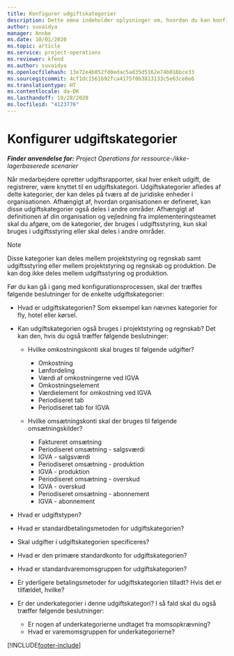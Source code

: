 ```yaml
---
title: Konfigurer udgiftskategorier
description: Dette emne indeholder oplysninger om, hvordan du kan konfigurere udgiftskategorier og delte kategorier for udgiftsrapporter.
author: suvaidya
manager: Annbe
ms.date: 10/01/2020
ms.topic: article
ms.service: project-operations
ms.reviewer: kfend
ms.author: suvaidya
ms.openlocfilehash: 13e72e4b852fd0edac5ad35d5162e74b016bce33
ms.sourcegitcommit: 4cf1dc1561b92fca4175f0b3813133c5e63ce8e6
ms.translationtype: HT
ms.contentlocale: da-DK
ms.lasthandoff: 10/28/2020
ms.locfileid: "4123776"
---
```

# <a name="set-up-expense-categories"></a>Konfigurer udgiftskategorier

_**Finder anvendelse for:** Project Operations for ressource-/ikke-lagerbaserede scenarier_

Når medarbejdere opretter udgiftsrapporter, skal hver enkelt udgift, de registrerer, være knyttet til en udgiftskategori. Udgiftskategorier afledes af delte kategorier, der kan deles på tværs af de juridiske enheder i organisationen. Afhængigt af, hvordan organisationen er defineret, kan disse udgiftskategorier også deles i andre områder. Afhængigt af definitionen af din organisation og vejledning fra implementeringsteamet skal du afgøre, om de kategorier, der bruges i udgiftsstyring, kun skal bruges i udgiftsstyring eller skal deles i andre områder.

> [!NOTE]
> Disse kategorier kan deles mellem projektstyring og regnskab samt udgiftsstyring eller mellem projektstyring og regnskab og produktion. De kan dog ikke deles mellem udgiftsstyring og produktion.

Før du kan gå i gang med konfigurationsprocessen, skal der træffes følgende beslutninger for de enkelte udgiftskategorier:

- Hvad er udgiftskategorien? Som eksempel kan nævnes kategorier for fly, hotel eller kørsel.
- Kan udgiftskategorien også bruges i projektstyring og regnskab? Det kan den, hvis du også træffer følgende beslutninger:

    - Hvilke omkostningskonti skal bruges til følgende udgifter?

        - Omkostning
        - Lønfordeling
        - Værdi af omkostningerne ved IGVA
        - Omkostningselement
        - Værdielement for omkostning ved IGVA
        - Periodiseret tab
        - Periodiseret tab for IGVA

    - Hvilke omsætningskonti skal der bruges til følgende omsætningskilder?

        - Faktureret omsætning
        - Periodiseret omsætning - salgsværdi
        - IGVA - salgsværdi
        - Periodiseret omsætning - produktion
        - IGVA - produktion
        - Periodiseret omsætning - overskud
        - IGVA - overskud
        - Periodiseret omsætning - abonnement
        - IGVA - abonnement

- Hvad er udgiftstypen?
- Hvad er standardbetalingsmetoden for udgiftskategorien?
- Skal udgifter i udgiftskategorien specificeres?
- Hvad er den primære standardkonto for udgiftskategorien?
- Hvad er standardvaremomsgruppen for udgiftskategorien?
- Er yderligere betalingsmetoder for udgiftskategorien tilladt? Hvis det er tilfældet, hvilke?
- Er der underkategorier i denne udgiftskategori? I så fald skal du også træffer følgende beslutninger:

    - Er nogen af underkategorierne undtaget fra momsopkrævning?
    - Hvad er varemomsgruppen for underkategorierne?


[!INCLUDE[footer-include](../includes/footer-banner.md)]